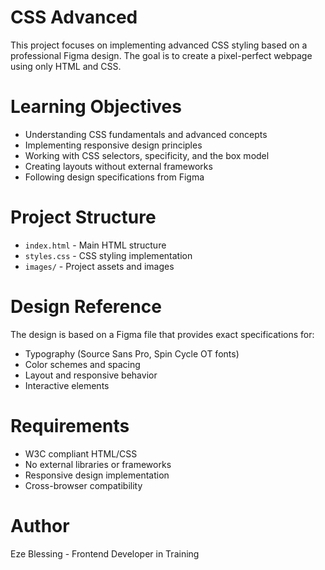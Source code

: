 # CSS Advanced

This project focuses on implementing advanced CSS styling based on a professional Figma design. The goal is to create a pixel-perfect webpage using only HTML and CSS.

# Learning Objectives

- Understanding CSS fundamentals and advanced concepts
- Implementing responsive design principles
- Working with CSS selectors, specificity, and the box model
- Creating layouts without external frameworks
- Following design specifications from Figma

# Project Structure

- `index.html` - Main HTML structure
- `styles.css` - CSS styling implementation
- `images/` - Project assets and images

# Design Reference

The design is based on a Figma file that provides exact specifications for:
- Typography (Source Sans Pro, Spin Cycle OT fonts)
- Color schemes and spacing
- Layout and responsive behavior
- Interactive elements

# Requirements

- W3C compliant HTML/CSS
- No external libraries or frameworks
- Responsive design implementation
- Cross-browser compatibility

# Author

Eze Blessing - Frontend Developer in Training
